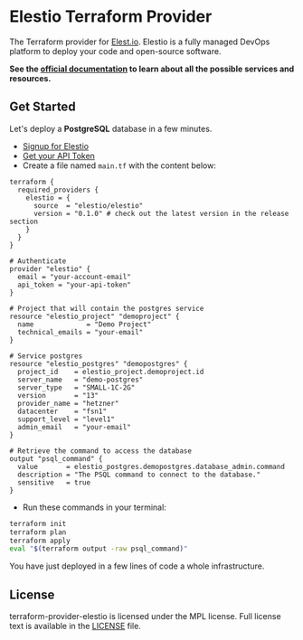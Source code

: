 # Elestio Terraform Provider

The Terraform provider for [Elest.io](https://elest.io/).
Elestio is a fully managed DevOps platform to deploy your code and open-source software.

**See the [official documentation](https://registry.terraform.io/providers/elestio/elestio/latest/docs) to learn about all the possible services and resources.**

## Get Started

Let's deploy a **PostgreSQL** database in a few minutes.

- [Signup for Elestio](https://dash.elest.io/signup)
- [Get your API Token](https://dash.elest.io/account/security)
- Create a file named `main.tf` with the content below:

```hcl
terraform {
  required_providers {
    elestio = {
      source  = "elestio/elestio"
      version = "0.1.0" # check out the latest version in the release section
    }
  }
}

# Authenticate
provider "elestio" {
  email = "your-account-email"
  api_token = "your-api-token"
}

# Project that will contain the postgres service
resource "elestio_project" "demoproject" {
  name             = "Demo Project"
  technical_emails = "your-email"
}

# Service postgres
resource "elestio_postgres" "demopostgres" {
  project_id    = elestio_project.demoproject.id
  server_name   = "demo-postgres"
  server_type   = "SMALL-1C-2G"
  version       = "13"
  provider_name = "hetzner"
  datacenter    = "fsn1"
  support_level = "level1"
  admin_email   = "your-email"
}

# Retrieve the command to access the database
output "psql_command" {
  value       = elestio_postgres.demopostgres.database_admin.command
  description = "The PSQL command to connect to the database."
  sensitive   = true
}
```

- Run these commands in your terminal:

```bash
terraform init
terraform plan
terraform apply
eval "$(terraform output -raw psql_command)"
```

You have just deployed in a few lines of code a whole infrastructure.

## License

terraform-provider-elestio is licensed under the MPL license. Full license text is available in the [LICENSE](LICENSE) file.
